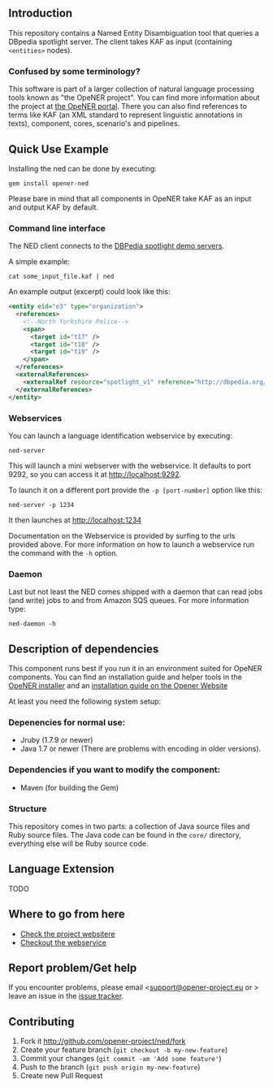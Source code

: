 Introduction
------------

This repository contains a Named Entity Disambiguation tool that queries a
DBpedia spotlight server. The client takes KAF as input (containing
`<entities>` nodes).

### Confused by some terminology?

This software is part of a larger collection of natural language processing
tools known as "the OpeNER project". You can find more information about the
project at [the OpeNER portal](http://opener-project.github.io). There you can
also find references to terms like KAF (an XML standard to represent linguistic
annotations in texts), component, cores, scenario's and pipelines.

Quick Use Example
-----------------

Installing the ned can be done by executing:

    gem install opener-ned

Please bare in mind that all components in OpeNER take KAF as an input and
output KAF by default.


### Command line interface

The NED client connects to the [DBPedia spotlight demo servers](http://dbpedia-spotlight.github.io/demo/).

A simple example:

    cat some_input_file.kaf | ned

An example output (excerpt) could look like this:

```xml
<entity eid="e3" type="organization">
  <references>
    <!--North Yorkshire Police-->
    <span>
      <target id="t17" />
      <target id="t18" />
      <target id="t19" />
    </span>
  </references>
  <externalReferences>
    <externalRef resource="spotlight_v1" reference="http://dbpedia.org/resource/North_Yorkshire_Police" />
  </externalReferences>
</entity>
```

### Webservices

You can launch a language identification webservice by executing:

    ned-server

This will launch a mini webserver with the webservice. It defaults to port 9292,
so you can access it at <http://localhost:9292>.

To launch it on a different port provide the `-p [port-number]` option like
this:

    ned-server -p 1234

It then launches at <http://localhost:1234>

Documentation on the Webservice is provided by surfing to the urls provided
above. For more information on how to launch a webservice run the command with
the ```-h``` option.


### Daemon

Last but not least the NED comes shipped with a daemon that
can read jobs (and write) jobs to and from Amazon SQS queues. For more
information type:

    ned-daemon -h


Description of dependencies
---------------------------

This component runs best if you run it in an environment suited for OpeNER
components. You can find an installation guide and helper tools in the [OpeNER installer](ttps://github.com/opener-project/opener-installer) and an
[installation guide on the Opener Website](http://opener-project.github.io/getting-started/how-to/local-installation.html)

At least you need the following system setup:

### Depenencies for normal use:

* Jruby (1.7.9 or newer)
* Java 1.7 or newer (There are problems with encoding in older versions).

### Dependencies if you want to modify the component:

* Maven (for building the Gem)

### Structure

This repository comes in two parts: a collection of Java source files and Ruby
source files. The Java code can be found in the `core/` directory, everything
else will be Ruby source code.

Language Extension
------------------

  TODO

Where to go from here
---------------------

* [Check the project websitere](http://opener-project.github.io)
* [Checkout the webservice](http://opener.olery.com/ned)

Report problem/Get help
-----------------------

If you encounter problems, please email <support@opener-project.eu or > leave an
issue in the [issue tracker](https://github.com/opener-project/ned/issue).


Contributing
------------

1. Fork it <http://github.com/opener-project/ned/fork>
2. Create your feature branch (`git checkout -b my-new-feature`)
3. Commit your changes (`git commit -am 'Add some feature'`)
4. Push to the branch (`git push origin my-new-feature`)
5. Create new Pull Request

